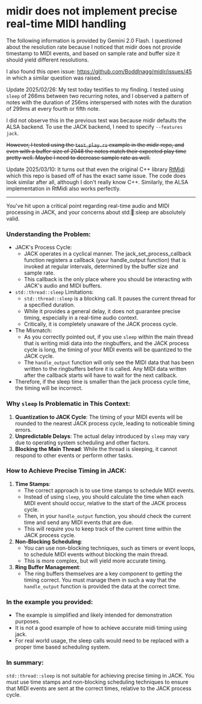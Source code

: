midir does not implement precise real-time MIDI handling
===

The following information is provided by Gemini 2.0 Flash. I questioned about the resolution rate because I noticed that midir does not provide timestamp to MIDI events, and based on sample rate and buffer size it should yield different resolutions.

I also found this open issue: https://github.com/Boddlnagg/midir/issues/45 in which a similar question was raised.

Update 2025/02/26: My test today testifies to my finding. I tested using `sleep` of 266ms between two recurring notes, and I observed a pattern of notes with the duration of 256ms interspersed with notes with the duration of 299ms at every fourth or fifth note.

I did not observe this in the previous test was because midir defaults the ALSA backend. To use the JACK backend, I need to specify `--features jack`.

~~However, I tested using the `test_play.rs` example in the midir repo, and even with a buffer size of 2048 the notes match their expected play time pretty well. Maybe I need to decrease sample rate as well.~~

Update 2025/03/10: It turns out that even the original C++ library [RtMidi](https://github.com/thestk/rtmidi) which this repo is based off of has the exact same issue. The code does look similar after all, although I don't really know C++. Similarly, the ALSA implementation in RtMidi also works perfectly.

---

You've hit upon a critical point regarding real-time audio and MIDI processing in JACK, and your concerns about std::thread::sleep are absolutely valid.

### Understanding the Problem:

- JACK's Process Cycle:
	- JACK operates in a cyclical manner. The jack_set_process_callback function registers a callback (your handle_output function) that is invoked at regular intervals, determined by the buffer size and sample rate.
	- This callback is the only place where you should be interacting with JACK's audio and MIDI buffers.
- `std::thread::sleep` Limitations:
	- `std::thread::sleep` is a blocking call. It pauses the current thread for a specified duration.
	- While it provides a general delay, it does not guarantee precise timing, especially in a real-time audio context.
	- Critically, it is completely unaware of the JACK process cycle.
- The Mismatch:
	- As you correctly pointed out, if you use `sleep` within the main thread that is writing midi data into the ringbuffers, and the JACK process cycle is long, the timing of your MIDI events will be quantized to the JACK cycle.
	- The `handle_output` function will only see the MIDI data that has been written to the ringbuffers before it is called. Any MIDI data written after the callback starts will have to wait for the next callback.
- Therefore, if the sleep time is smaller than the jack process cycle time, the timing will be incorrect.

### Why `sleep` Is Problematic in This Context:

1. **Quantization to JACK Cycle**: The timing of your MIDI events will be rounded to the nearest JACK process cycle, leading to noticeable timing errors.
2. **Unpredictable Delays**: The actual delay introduced by `sleep` may vary due to operating system scheduling and other factors.
3. **Blocking the Main Thread**: While the thread is sleeping, it cannot respond to other events or perform other tasks.

### How to Achieve Precise Timing in JACK:

1. **Time Stamps**:
	- The correct approach is to use time stamps to schedule MIDI events.
	- Instead of using `sleep`, you should calculate the time when each MIDI event should occur, relative to the start of the JACK process cycle.
	- Then, in your `handle_output` function, you should check the current time and send any MIDI events that are due.
	- This will require you to keep track of the current time within the JACK process cycle.
2. **Non-Blocking Scheduling**:
	- You can use non-blocking techniques, such as timers or event loops, to schedule MIDI events without blocking the main thread.
	- This is more complex, but will yield more accurate timing.
3. **Ring Buffer Management**:
	- The ring buffers themselves are a key component to getting the timing correct. You must manage them in such a way that the `handle_output` function is provided the data at the correct time.

### In the example you provided:
- The example is simplified and likely intended for demonstration purposes.
- It is not a good example of how to achieve accurate midi timing using jack.
- For real world usage, the sleep calls would need to be replaced with a proper time based scheduling system.

### In summary:

`std::thread::sleep` is not suitable for achieving precise timing in JACK. You must use time stamps and non-blocking scheduling techniques to ensure that MIDI events are sent at the correct times, relative to the JACK process cycle.
